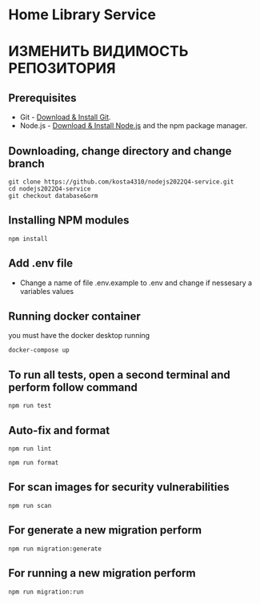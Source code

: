 # Home Library Service

# ИЗМЕНИТЬ ВИДИМОСТЬ РЕПОЗИТОРИЯ

## Prerequisites

- Git - [Download & Install Git](https://git-scm.com/downloads).
- Node.js - [Download & Install Node.js](https://nodejs.org/en/download/) and the npm package manager.

## Downloading, change directory and change branch

```
git clone https://github.com/kosta4310/nodejs2022Q4-service.git
cd nodejs2022Q4-service
git checkout database&orm
```

## Installing NPM modules

```
npm install
```

## Add .env file

- Change a name of file .env.example to .env and change if nessesary a variables values

## Running docker container

you must have the docker desktop running

```
docker-compose up
```

## To run all tests, open a second terminal and perform follow command

```
npm run test
```

## Auto-fix and format

```
npm run lint
```

```
npm run format
```

## For scan images for security vulnerabilities

```
npm run scan

```

## For generate a new migration perform

```
npm run migration:generate
```

## For running a new migration perform

```
npm run migration:run
```
